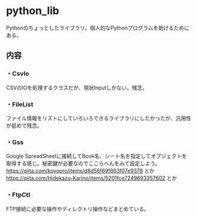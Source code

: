 # python_lib
Pythonのちょっとしたライブラリ。個人的なPythonプログラムを助けるためにある。

## 内容
### ・CsvIo
CSVのIOを処理するクラスだが、現状Inputしかない。残念。

### ・FileList
ファイル情報をリストにしていろいろできるライブラリにしたかったが、汎用性が低めで残念。

### ・Gss
Google SpreadSheetに接続してBook名、シート名を指定してオブジェクトを取得する感じ。秘密鍵が必要なのでここらへんをみて設定しよう。
https://qiita.com/koyopro/items/d8d56f69f863f07e9378 とか
https://qiita.com/Hidekazu-Karino/items/5201fce7249693357602 とか

### ・FtpCtl
FTP接続に必要な操作やディレクトリ操作などまとめている。

